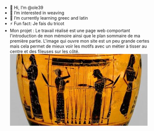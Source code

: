 - 👋 Hi, I’m @ole39
- 👀 I’m interested in weaving 
- 🌱 I’m currently learning greec and latin
- ⚡ Fun fact: Je fais du tricot
- Mon projet :
Le travail réalisé est une page web comportant l'introduction de mon mémoire ainsi que le plan sommaire de ma première partie. L'image qui ouvre mon site est un peu grande certes mais cela permet de mieux voir les motifs avec un métier à tisser au centre et des fileuses sur les côté.
![pic04](https://github.com/ole39/ole39/blob/acf5862c09c86e000bd88e5b6509101f14e1b983/images/pic04.jpg)


<!---
ole39/ole39 is a ✨ special ✨ repository because its `README.md` (this file) appears on your GitHub profile.
You can click the Preview link to take a look at your changes.
--->

